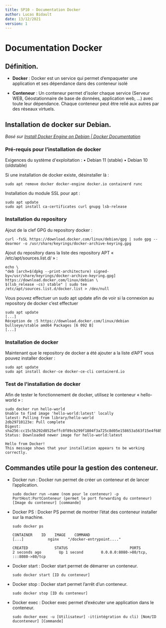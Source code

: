 ```yaml
---
title: SP10 - Documentation Docker
author: Lucas Bidault
date: 13/12/2021
version: 1
---
```


# Documentation Docker

## Définition.

- **Docker** : Docker est un service qui permet d’empaqueter une application et ses dépendance dans des conteneur isolé

- **Conteneur** : Un conteneur permet d’isoler chaque service (Serveur WEB, Géostationnaire de base de données, application web, …) avec toute leur dépendance. Chaque conteneur peut être relié aux autres par des réseaux virtuels.

## Installation de docker sur Debian.

*Basé sur [Install Docker Engine on Debian | Docker Documentation](https://docs.docker.com/engine/install/debian/)*

### Pré-requis pour l’installation de docker

  Exigences du système d'exploitation : 
  • Debian 11 (stable)
  • Debian 10 (oldstable)

  Si une installation de docker existe, désinstaller là :

```shell
sudo apt remove docker docker-engine docker.io containerd runc
```

  Installation du module SSL pour apt :

```shell
sudo apt update
sudo apt install ca-certificates curl gnupg lsb-release
```

### Installation du repository

  Ajout de la clef GPG du repository docker :

```shell
curl -fsSL https://download.docker.com/linux/debian/gpg | sudo gpg --dearmor -o /usr/share/keyrings/docker-archive-keyring.gpg
```

  Ajout du repository dans la liste des repository APT « /etc/apt/sources.list.d/ » :

```shell
echo \ 
"deb [arch=$(dpkg --print-architecture) signed-by=/usr/share/keyrings/docker-archive-keyring.gpg] https://download.docker.com/linux/debian \
$(lsb_release -cs) stable" | sudo tee /etc/apt/sources.list.d/docker.list > /dev/null
```

  Vous pouvez effectuer un sudo apt update afin de voir si la connexion au repository de docker c’est effectuer

```shell
sudo apt update
[...]
Réception de :5 https://download.docker.com/linux/debian bullseye/stable amd64 Packages [6 092 B]
[...]
```

### Installation de docker

  Maintenant que le repository de docker a été ajouter a la liste d’APT vous pouvez installer docker :

```shell
sudo apt update
sudo apt install docker-ce docker-ce-cli containerd.io
```

### Test de l'installation de docker

  Afin de tester le fonctionnement de docker, utilisez le conteneur « hello-world » :

```shell
sudo docker run hello-world
Unable to find image 'hello-world:latest' locally
latest: Pulling from library/hello-world
2db29710123e: Pull complete
Digest:
sha256:cc15c5b292d8525effc0f89cb299f1804f3a725c8d05e158653a563f15e4f685
Status: Downloaded newer image for hello-world:latest

Hello from Docker!
This message shows that your installation appears to be working
correctly.
```

## Commandes utile pour la gestion des conteneur.

- Docker run : Docker run permet de créer un conteneur et de lancer l’application.
  
  ```shell
  sudo docker run –name (nom pour le conteneur) -p PortHost:PortConteneur (permet le port forwarding du conteneur) [Image du conteneur] [commande]
  ```

- Docker PS : Docker PS permet de montrer l’état des conteneur installer sur la machine.
  
  ```shell
  sudo docker ps
  
  CONTAINER    ID    IMAGE    COMMAND
  [...]           nginx    "/docker-entrypoint...."
  
  CREATED            STATUS                            PORTS
  2 seconds ago        Up 1 second        0.0.0.0:8080->80/tcp, :::8080->80/tcp
  ```

- Docker start : Docker start permet de démarrer un conteneur.
  
  ```shell
  sudo docker start [ID du conteneur]
  ```

- Docker stop : Docker start permet l’arrêt d’un conteneur.
  
  ```shell
  sudo docker stop [ID du conteneur]
  ```

- Docker exec : Docker exec permet d’exécuter une application dans le conteneur.
  
  ```shell
  sudo docker exec -u [Utilisateur] -it(intégration du cli) [Nom/ID duconteneur] [Commande]
  ```
